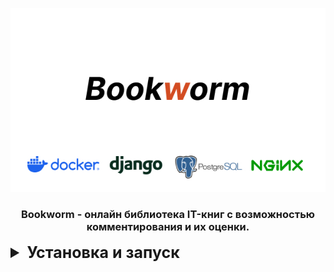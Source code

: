 <div align="center">

<p style="text-align:center;"><img style="text-align:center;" src="assets/logo_card.jpg" alt="logo"/></p>

### Bookworm - онлайн библиотека IT-книг с возможностью комментирования и их оценки.
</div>



<details>
<summary style="font-size:25px; font-weight: bold;">Установка и запуск</summary>


1. Клонировать репозиторий
    ```bash
    git clone https://github.com/licaro-1/Bookworm.git
    ```

2. Перейти в склонированный репозиторий:
    ```bash
    cd ./Bookworm/
    ```

3. Создать виртуальное окружение и активировать его (Команды зависят от ОС)
    ```bash
    python -m venv venv
    ```
   ```bash
    . .\venv\Scripts\activate
    ```

4. Создать .env файл в директории infra и заполнить необходимые переменные из .env-example
    ```bash
    cd infra/
    ```
    ```bash
    touch .env
    ```

5. Установить зависимости
    ```bash
    pip install -r .\bookworm\requirements.txt
    ```

6. Запустить тесты
   ```python
   python .\bookworm\manage.py test .\bookworm
   ```

7. Поднять docker контейнеры
```bash

```
</details>

